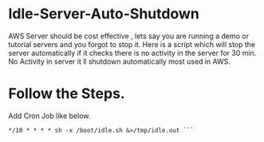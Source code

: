 # Idle-Server-Auto-Shutdown

AWS Server should be cost effective , lets say you are running a demo or tutorial servers and you forgot to stop it.
Here is a script which will stop the server automatically if it checks there is no activity in the server for 30 min.
No Activity in server it ll shutdown automatically most used in AWS.

# Follow the Steps.

Add Cron Job like below.
```
*/10 * * * * sh -x /boot/idle.sh &>/tmp/idle.out ```
